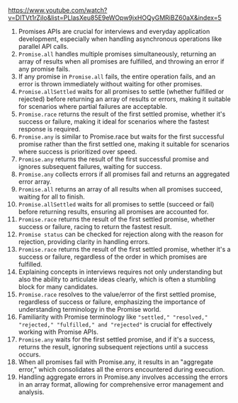 https://www.youtube.com/watch?v=DlTVt1rZjIo&list=PLlasXeu85E9eWOpw9jxHOQyGMRiBZ60aX&index=5

1. Promises APIs are crucial for interviews and everyday application development, especially when handling asynchronous operations like parallel API calls.
2. ```Promise.all``` handles multiple promises simultaneously, returning an array of results when all promises are fulfilled, and throwing an error if any promise fails.
3. If any promise in ```Promise.all``` fails, the entire operation fails, and an error is thrown immediately without waiting for other promises.
4. ```Promise.allSettled``` waits for all promises to settle (whether fulfilled or rejected) before returning an array of results or errors, making it suitable for scenarios where partial failures are acceptable.
5. ```Promise.race``` returns the result of the first settled promise, whether it's success or failure, making it ideal for scenarios where the fastest response is required.
6. ```Promise.any``` is similar to Promise.race but waits for the first successful promise rather than the first settled one, making it suitable for scenarios where success is prioritized over speed.
7. ```Promise.any``` returns the result of the first successful promise and ignores subsequent failures, waiting for success.
8. ```Promise.any``` collects errors if all promises fail and returns an aggregated error array.
9. ```Promise.all``` returns an array of all results when all promises succeed, waiting for all to finish.
10. ```Promise.allSettled``` waits for all promises to settle (succeed or fail) before returning results, ensuring all promises are accounted for.
11. ```Promise.race``` returns the result of the first settled promise, whether success or failure, racing to return the fastest result.
12. ```Promise status``` can be checked for rejection along with the reason for rejection, providing clarity in handling errors.
13. ```Promise.race``` returns the result of the first settled promise, whether it's a success or failure, regardless of the order in which promises are fulfilled.
14. Explaining concepts in interviews requires not only understanding but also the ability to articulate ideas clearly, which is often a stumbling block for many candidates.
15. ```Promise.race``` resolves to the value/error of the first settled promise, regardless of success or failure, emphasizing the importance of understanding terminology in the Promise world.
16. Familiarity with Promise terminology like ```"settled," "resolved," "rejected," "fulfilled," and "rejected"``` is crucial for effectively working with Promise APIs.
17. ```Promise.any``` waits for the first settled promise, and if it's a success, returns the result, ignoring subsequent rejections until a success occurs.
18. When all promises fail with Promise.any, it results in an "aggregate error," which consolidates all the errors encountered during execution.
19. Handling aggregate errors in Promise.any involves accessing the errors in an array format, allowing for comprehensive error management and analysis.
